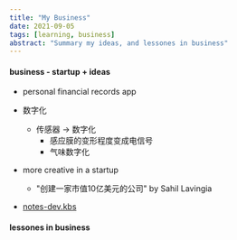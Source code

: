 ```yaml
---
title: "My Business"
date: 2021-09-05
tags: [learning, business]
abstract: "Summary my ideas, and lessones in business"
---
```




#### business - startup + ideas  
*  personal financial records app  

* 数字化  
    - 传感器 -> 数字化 
        + 感应膜的变形程度变成电信号  
        + 气味数字化  


*  more creative in a startup  
    - "创建一家市值10亿美元的公司"  by Sahil Lavingia  

* [notes-dev.kbs](https://github.com/muyun/dev.kbs/blob/master/notes.md) 

#### lessones in business 
